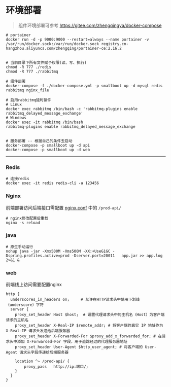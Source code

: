 # 环境部署

> 组件环境部署可参考 https://gitee.com/zhengqingya/docker-compose

```shell
# portainer
docker run -d -p 9000:9000 --restart=always --name portainer -v /var/run/docker.sock:/var/run/docker.sock registry.cn-hangzhou.aliyuncs.com/zhengqing/portainer-ce:2.16.2


# 当前目录下所有文件赋予权限(读、写、执行)
chmod -R 777 ./redis
chmod -R 777 ./rabbitmq

# 组件部署
docker-compose -f ./docker-compose.yml -p smallboot up -d mysql redis rabbitmq nginx_file

# 启用rabbitmq延时插件
# Linux
docker exec rabbitmq /bin/bash -c 'rabbitmq-plugins enable rabbitmq_delayed_message_exchange'
# Windows
docker exec -it rabbitmq /bin/bash
rabbitmq-plugins enable rabbitmq_delayed_message_exchange


# 服务部署 -- 根据自己的条件去启动
docker-compose -p smallboot up -d api
docker-compose -p smallboot up -d web
```

---

### Redis

```shell
# 连接redis
docker exec -it redis redis-cli -a 123456
```

### Nginx

前端部署访问后端接口需配置 [nginx.conf](./nginx/conf/nginx.conf) 中的 `/prod-api/`

```shell
# nginx修改配置后重载
nginx -s reload
```

### java

```shell
# 原生手动运行
nohup java -jar -Xmx500M -Xms500M -XX:+UseG1GC -Dspring.profiles.active=prod -Dserver.port=20011   app.jar >> app.log 2>&1 &
```

### web

前端线上访问需要配置nginx

```
http {
  underscores_in_headers on;     # 允许在HTTP请求头中使用下划线（underscore）字符
  server {
    proxy_set_header Host $host;  # 设置代理请求头中的主机名（Host）为客户端请求的主机名
    proxy_set_header X-Real-IP $remote_addr; # 将客户端的真实 IP 地址作为 X-Real-IP 请求头发送给后端服务器
    proxy_set_header X-Forwarded-For $proxy_add_x_forwarded_for; # 在请求头中添加 X-Forwarded-For 字段，用于追踪经过的代理服务器地址
    proxy_set_header User-Agent $http_user_agent; # 将客户端的 User-Agent 请求头字段传递给后端服务器
    
    location ^~ /prod-api/ {
        proxy_pass   http://ip:端口/;
    }
  }
}
```